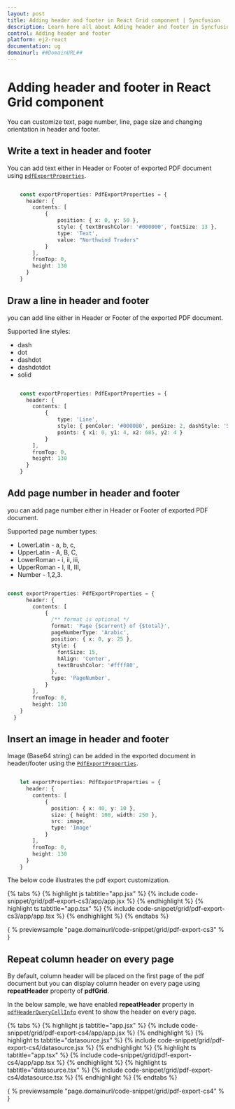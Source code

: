 ```yaml
---
layout: post
title: Adding header and footer in React Grid component | Syncfusion
description: Learn here all about Adding header and footer in Syncfusion React Grid component of Syncfusion Essential JS 2 and more.
control: Adding header and footer 
platform: ej2-react
documentation: ug
domainurl: ##DomainURL##
---
```


# Adding header and footer in React Grid component

You can customize text, page number, line, page size and changing orientation in header and footer.

## Write a text in header and footer

You can add text either in Header or Footer of exported PDF document using [`pdfExportProperties`](https://ej2.syncfusion.com/angular/documentation/api/grid/#pdfexportproperties).

```typescript

    const exportProperties: PdfExportProperties = {
      header: {
        contents: [
            {
                position: { x: 0, y: 50 },
                style: { textBrushColor: '#000000', fontSize: 13 },
                type: 'Text',
                value: "Northwind Traders"
            }
        ],
        fromTop: 0,
        height: 130
      }
    }

```

## Draw a line in header and footer

you can add line either in Header or Footer of the exported PDF document.

Supported line styles:
* dash
* dot
* dashdot
* dashdotdot
* solid

```typescript

    const exportProperties: PdfExportProperties = {
      header: {
        contents: [
            {
                type: 'Line',
                style: { penColor: '#000080', penSize: 2, dashStyle: 'Solid' },
                points: { x1: 0, y1: 4, x2: 685, y2: 4 }
            }
        ],
        fromTop: 0,
        height: 130
      }
    }

```

## Add page number in header and footer

you can add page number either in Header or Footer of exported PDF document.

Supported page number types:
* LowerLatin - a, b, c,
* UpperLatin - A, B, C,
* LowerRoman - i, ii, iii,
* UpperRoman - I, II, III,
* Number - 1,2,3.

```typescript

const exportProperties: PdfExportProperties = {
      header: {
        contents: [
            {
              /** format is optional */
              format: 'Page {$current} of {$total}',
              pageNumberType: 'Arabic',
              position: { x: 0, y: 25 },
              style: {
                fontSize: 15,
                hAlign: 'Center',
                textBrushColor: '#ffff80',
              },
              type: 'PageNumber',
            }
        ],
        fromTop: 0,
        height: 130
    }
  }

```

## Insert an image in header and footer

Image (Base64 string) can be added in the exported document in header/footer using the [`PdfExportProperties`](https://ej2.syncfusion.com/angular/documentation/api/grid/pdfExportProperties/).

```typescript

    let exportProperties: PdfExportProperties = {
      header: {
        contents: [
            {
              position: { x: 40, y: 10 },
              size: { height: 100, width: 250 },
              src: image,
              type: 'Image'
            }
        ],
        fromTop: 0,
        height: 130
      }
    }

```

The below code illustrates the pdf export customization.

{% tabs %}
{% highlight js tabtitle="app.jsx" %}
{% include code-snippet/grid/pdf-export-cs3/app/app.jsx %}
{% endhighlight %}
{% highlight ts tabtitle="app.tsx" %}
{% include code-snippet/grid/pdf-export-cs3/app/app.tsx %}
{% endhighlight %}
{% endtabs %}

{ % previewsample "page.domainurl/code-snippet/grid/pdf-export-cs3" % }

## Repeat column header on every page

By default, column header will be placed on the first page of the pdf document but you can display column header on every page using **repeatHeader** property of **pdfGrid**.

In the below sample, we have enabled **repeatHeader** property in [`pdfHeaderQueryCellInfo`](https://ej2.syncfusion.com/angular/documentation/api/grid/#pdfheaderquerycellinfo) event to show the header on every page.

{% tabs %}
{% highlight js tabtitle="app.jsx" %}
{% include code-snippet/grid/pdf-export-cs4/app/app.jsx %}
{% endhighlight %}
{% highlight ts tabtitle="datasource.jsx" %}
{% include code-snippet/grid/pdf-export-cs4/datasource.jsx %}
{% endhighlight %}
{% highlight ts tabtitle="app.tsx" %}
{% include code-snippet/grid/pdf-export-cs4/app/app.tsx %}
{% endhighlight %}
{% highlight ts tabtitle="datasource.tsx" %}
{% include code-snippet/grid/pdf-export-cs4/datasource.tsx %}
{% endhighlight %}
{% endtabs %}

{ % previewsample "page.domainurl/code-snippet/grid/pdf-export-cs4" % }